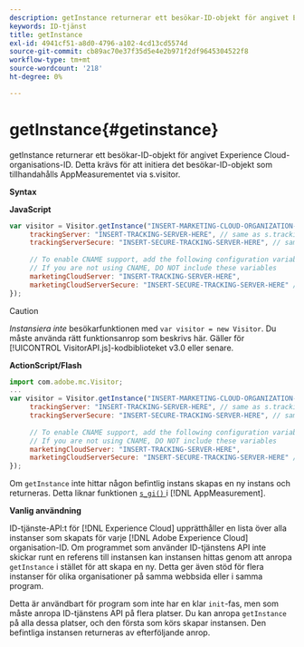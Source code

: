 ```yaml
---
description: getInstance returnerar ett besökar-ID-objekt för angivet Experience Cloud-organisations-ID. Detta krävs för att initiera det besökar-ID-objekt som tillhandahålls AppMeasurementet via s.visitor.
keywords: ID-tjänst
title: getInstance
exl-id: 4941cf51-a8d0-4796-a102-4cd13cd5574d
source-git-commit: cb89ac70e37f35d5e4e2b971f2df9645304522f8
workflow-type: tm+mt
source-wordcount: '218'
ht-degree: 0%

---
```


# getInstance{#getinstance}

getInstance returnerar ett besökar-ID-objekt för angivet Experience Cloud-organisations-ID. Detta krävs för att initiera det besökar-ID-objekt som tillhandahålls AppMeasurementet via s.visitor.

**Syntax**

**JavaScript**

```js
var visitor = Visitor.getInstance("INSERT-MARKETING-CLOUD-ORGANIZATION-ID-HERE", { 
     trackingServer: "INSERT-TRACKING-SERVER-HERE", // same as s.trackingServer 
     trackingServerSecure: "INSERT-SECURE-TRACKING-SERVER-HERE", // same as s.trackingServerSecure 
 
     // To enable CNAME support, add the following configuration variables 
     // If you are not using CNAME, DO NOT include these variables 
     marketingCloudServer: "INSERT-TRACKING-SERVER-HERE", 
     marketingCloudServerSecure: "INSERT-SECURE-TRACKING-SERVER-HERE" // same as s.trackingServerSecure 
});
```

>[!CAUTION]
>
>*Instansiera inte* besökarfunktionen med `var visitor = new Visitor`. Du måste använda rätt funktionsanrop som beskrivs här. Gäller för [!UICONTROL VisitorAPI.js]-kodbiblioteket v3.0 eller senare.

**ActionScript/Flash**

```js
import com.adobe.mc.Visitor; 
... 
var visitor = Visitor.getInstance("INSERT-MARKETING-CLOUD-ORGANIZATION-ID-HERE", { 
     trackingServer: "INSERT-TRACKING-SERVER-HERE", // same as s.trackingServer 
     trackingServerSecure: "INSERT-SECURE-TRACKING-SERVER-HERE", // same as s.trackingServerSecure 
 
     // To enable CNAME support, add the following configuration variables 
     // If you are not using CNAME, DO NOT include these variables 
     marketingCloudServer: "INSERT-TRACKING-SERVER-HERE", 
     marketingCloudServerSecure: "INSERT-SECURE-TRACKING-SERVER-HERE" // same as s.trackingServerSecure 
});
```

Om `getInstance` inte hittar någon befintlig instans skapas en ny instans och returneras. Detta liknar funktionen [`s_gi()` ](https://experienceleague.adobe.com/docs/analytics/implementation/vars/functions/s-gi.html) i [!DNL AppMeasurement].

**Vanlig användning**

ID-tjänste-API:t för [!DNL Experience Cloud] upprätthåller en lista över alla instanser som skapats för varje [!DNL Adobe Experience Cloud] organisation-ID. Om programmet som använder ID-tjänstens API inte skickar runt en referens till instansen kan instansen hittas genom att anropa `getInstance` i stället för att skapa en ny. Detta ger även stöd för flera instanser för olika organisationer på samma webbsida eller i samma program.

Detta är användbart för program som inte har en klar `init`-fas, men som måste anropa ID-tjänstens API på flera platser. Du kan anropa `getInstance` på alla dessa platser, och den första som körs skapar instansen. Den befintliga instansen returneras av efterföljande anrop.
